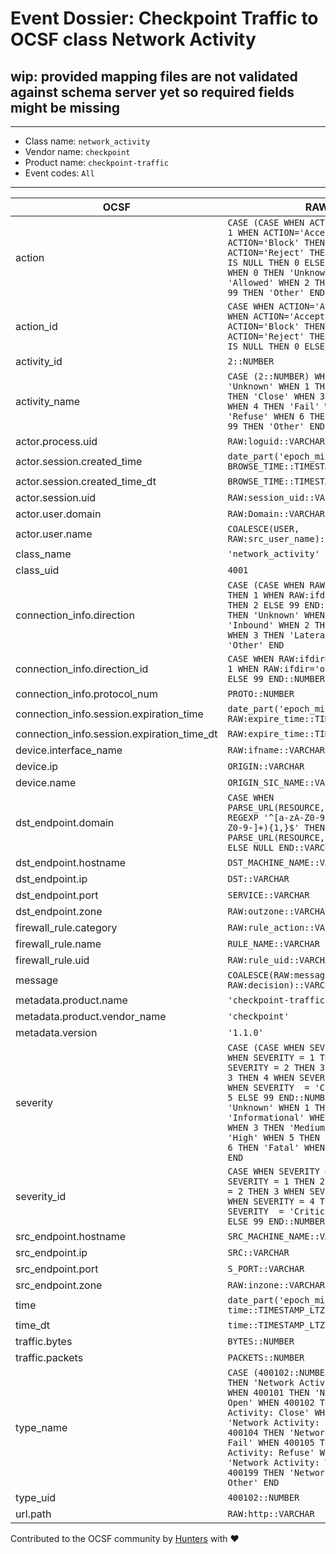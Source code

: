 # Event Dossier: Checkpoint Traffic to OCSF class Network Activity

## wip: provided mapping files are not validated against schema server yet so required fields might be missing
---
* Class name: `network_activity`
* Vendor name: `checkpoint`
* Product name: `checkpoint-traffic`
* Event codes: `All`
---

| OCSF | RAW |
| --- | --- |
| action | ```CASE (CASE WHEN ACTION='Allow' THEN 1 WHEN ACTION='Accept' THEN 1 WHEN ACTION='Block' THEN 2 WHEN ACTION='Reject' THEN 2 WHEN ACTION IS NULL THEN 0 ELSE 99 END::NUMBER) WHEN 0 THEN 'Unknown' WHEN 1 THEN 'Allowed' WHEN 2 THEN 'Denied' WHEN 99 THEN 'Other' END``` |
| action_id | ```CASE WHEN ACTION='Allow' THEN 1 WHEN ACTION='Accept' THEN 1 WHEN ACTION='Block' THEN 2 WHEN ACTION='Reject' THEN 2 WHEN ACTION IS NULL THEN 0 ELSE 99 END::NUMBER``` |
| activity_id | ```2::NUMBER``` |
| activity_name | ```CASE (2::NUMBER) WHEN 0 THEN 'Unknown' WHEN 1 THEN 'Open' WHEN 2 THEN 'Close' WHEN 3 THEN 'Reset' WHEN 4 THEN 'Fail' WHEN 5 THEN 'Refuse' WHEN 6 THEN 'Traffic' WHEN 99 THEN 'Other' END``` |
| actor.process.uid | ```RAW:loguid::VARCHAR``` |
| actor.session.created_time | ```date_part('epoch_milliseconds', BROWSE_TIME::TIMESTAMP_LTZ)``` |
| actor.session.created_time_dt | ```BROWSE_TIME::TIMESTAMP_LTZ``` |
| actor.session.uid | ```RAW:session_uid::VARCHAR``` |
| actor.user.domain | ```RAW:Domain::VARCHAR``` |
| actor.user.name | ```COALESCE(USER, RAW:src_user_name)::VARCHAR``` |
| class_name | ```'network_activity'``` |
| class_uid | ```4001``` |
| connection_info.direction | ```CASE (CASE WHEN RAW:ifdir='inbound' THEN 1 WHEN RAW:ifdir='outbound' THEN 2 ELSE 99 END::NUMBER) WHEN 0 THEN 'Unknown' WHEN 1 THEN 'Inbound' WHEN 2 THEN 'Outbound' WHEN 3 THEN 'Lateral' WHEN 99 THEN 'Other' END``` |
| connection_info.direction_id | ```CASE WHEN RAW:ifdir='inbound' THEN 1 WHEN RAW:ifdir='outbound' THEN 2 ELSE 99 END::NUMBER``` |
| connection_info.protocol_num | ```PROTO::NUMBER``` |
| connection_info.session.expiration_time | ```date_part('epoch_milliseconds', RAW:expire_time::TIMESTAMP_LTZ)``` |
| connection_info.session.expiration_time_dt | ```RAW:expire_time::TIMESTAMP_LTZ``` |
| device.interface_name | ```RAW:ifname::VARCHAR``` |
| device.ip | ```ORIGIN::VARCHAR``` |
| device.name | ```ORIGIN_SIC_NAME::VARCHAR``` |
| dst_endpoint.domain | ```CASE WHEN PARSE_URL(RESOURCE,1):host::VARCHAR REGEXP '^[a-zA-Z0-9-]+(\\\ .[a-zA-Z0-9-]+){1,}$' THEN PARSE_URL(RESOURCE,1):host::VARCHAR ELSE NULL END::VARCHAR``` |
| dst_endpoint.hostname | ```DST_MACHINE_NAME::VARCHAR``` |
| dst_endpoint.ip | ```DST::VARCHAR``` |
| dst_endpoint.port | ```SERVICE::VARCHAR``` |
| dst_endpoint.zone | ```RAW:outzone::VARCHAR``` |
| firewall_rule.category | ```RAW:rule_action::VARCHAR``` |
| firewall_rule.name | ```RULE_NAME::VARCHAR``` |
| firewall_rule.uid | ```RAW:rule_uid::VARCHAR``` |
| message | ```COALESCE(RAW:message_info, RAW:decision)::VARCHAR``` |
| metadata.product.name | ```'checkpoint-traffic'``` |
| metadata.product.vendor_name | ```'checkpoint'``` |
| metadata.version | ```'1.1.0'``` |
| severity | ```CASE (CASE WHEN SEVERITY = 0 THEN 1 WHEN SEVERITY = 1 THEN 2  WHEN SEVERITY = 2 THEN 3 WHEN SEVERITY = 3 THEN 4 WHEN SEVERITY = 4 THEN 5 WHEN SEVERITY  = 'Critical'    THEN 5 ELSE 99 END::NUMBER) WHEN 0 THEN 'Unknown' WHEN 1 THEN 'Informational' WHEN 2 THEN 'Low' WHEN 3 THEN 'Medium' WHEN 4 THEN 'High' WHEN 5 THEN 'Critical' WHEN 6 THEN 'Fatal' WHEN 99 THEN 'Other' END``` |
| severity_id | ```CASE WHEN SEVERITY = 0 THEN 1 WHEN SEVERITY = 1 THEN 2  WHEN SEVERITY = 2 THEN 3 WHEN SEVERITY = 3 THEN 4 WHEN SEVERITY = 4 THEN 5 WHEN SEVERITY  = 'Critical'    THEN 5 ELSE 99 END::NUMBER``` |
| src_endpoint.hostname | ```SRC_MACHINE_NAME::VARCHAR``` |
| src_endpoint.ip | ```SRC::VARCHAR``` |
| src_endpoint.port | ```S_PORT::VARCHAR``` |
| src_endpoint.zone | ```RAW:inzone::VARCHAR``` |
| time | ```date_part('epoch_milliseconds', time::TIMESTAMP_LTZ)``` |
| time_dt | ```time::TIMESTAMP_LTZ``` |
| traffic.bytes | ```BYTES::NUMBER``` |
| traffic.packets | ```PACKETS::NUMBER``` |
| type_name | ```CASE (400102::NUMBER) WHEN 400100 THEN 'Network Activity: Unknown' WHEN 400101 THEN 'Network Activity: Open' WHEN 400102 THEN 'Network Activity: Close' WHEN 400103 THEN 'Network Activity: Reset' WHEN 400104 THEN 'Network Activity: Fail' WHEN 400105 THEN 'Network Activity: Refuse' WHEN 400106 THEN 'Network Activity: Traffic' WHEN 400199 THEN 'Network Activity: Other' END``` |
| type_uid | ```400102::NUMBER``` |
| url.path | ```RAW:http::VARCHAR``` |

Contributed to the OCSF community by [Hunters](https://www.hunters.security/) with ❤
